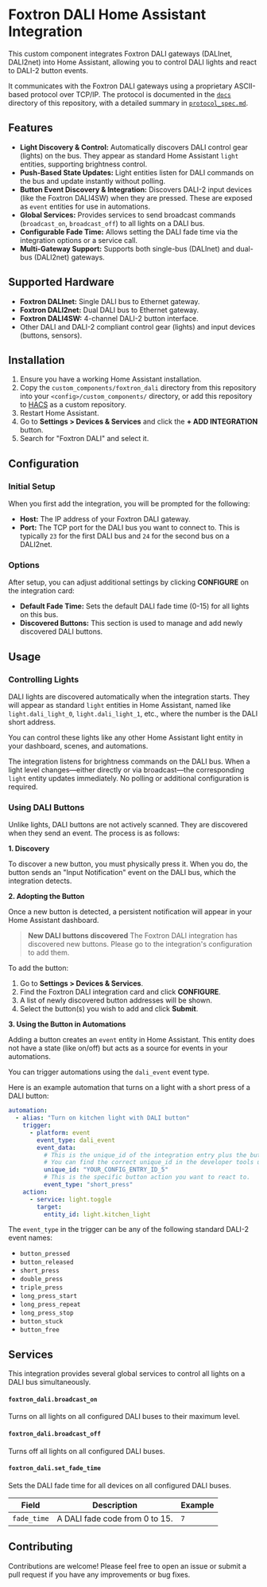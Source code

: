 # Foxtron DALI Home Assistant Integration

This custom component integrates Foxtron DALI gateways (DALInet, DALI2net) into Home Assistant, allowing you to control DALI lights and react to DALI-2 button events.

It communicates with the Foxtron DALI gateways using a proprietary ASCII-based protocol over TCP/IP. The protocol is documented in the [`docs`](custom_components/foxtron_dali/docs) directory of this repository, with a detailed summary in [`protocol_spec.md`](custom_components/foxtron_dali/docs/protocol_spec.md).

## Features

*   **Light Discovery & Control:** Automatically discovers DALI control gear (lights) on the bus. They appear as standard Home Assistant `light` entities, supporting brightness control.
*   **Push-Based State Updates:** Light entities listen for DALI commands on the bus and update instantly without polling.
*   **Button Event Discovery & Integration:** Discovers DALI-2 input devices (like the Foxtron DALI4SW) when they are pressed. These are exposed as `event` entities for use in automations.
*   **Global Services:** Provides services to send broadcast commands (`broadcast_on`, `broadcast_off`) to all lights on a DALI bus.
*   **Configurable Fade Time:** Allows setting the DALI fade time via the integration options or a service call.
*   **Multi-Gateway Support:** Supports both single-bus (DALInet) and dual-bus (DALI2net) gateways.

## Supported Hardware

*   **Foxtron DALInet:** Single DALI bus to Ethernet gateway.
*   **Foxtron DALI2net:** Dual DALI bus to Ethernet gateway.
*   **Foxtron DALI4SW:** 4-channel DALI-2 button interface.
*   Other DALI and DALI-2 compliant control gear (lights) and input devices (buttons, sensors).

## Installation

1.  Ensure you have a working Home Assistant installation.
2.  Copy the `custom_components/foxtron_dali` directory from this repository into your `<config>/custom_components/` directory, or add this repository to [HACS](https://hacs.xyz/) as a custom repository.
3.  Restart Home Assistant.
4.  Go to **Settings > Devices & Services** and click the **+ ADD INTEGRATION** button.
5.  Search for "Foxtron DALI" and select it.

## Configuration

### Initial Setup

When you first add the integration, you will be prompted for the following:

*   **Host:** The IP address of your Foxtron DALI gateway.
*   **Port:** The TCP port for the DALI bus you want to connect to. This is typically `23` for the first DALI bus and `24` for the second bus on a DALI2net.

### Options

After setup, you can adjust additional settings by clicking **CONFIGURE** on the integration card:

*   **Default Fade Time:** Sets the default DALI fade time (0-15) for all lights on this bus.
*   **Discovered Buttons:** This section is used to manage and add newly discovered DALI buttons.

## Usage

### Controlling Lights

DALI lights are discovered automatically when the integration starts. They will appear as standard `light` entities in Home Assistant, named like `light.dali_light_0`, `light.dali_light_1`, etc., where the number is the DALI short address.

You can control these lights like any other Home Assistant light entity in your dashboard, scenes, and automations.

The integration listens for brightness commands on the DALI bus. When a light level changes—either directly or via broadcast—the corresponding `light` entity updates immediately. No polling or additional configuration is required.

### Using DALI Buttons

Unlike lights, DALI buttons are not actively scanned. They are discovered when they send an event. The process is as follows:

**1. Discovery**

To discover a new button, you must physically press it. When you do, the button sends an "Input Notification" event on the DALI bus, which the integration detects.

**2. Adopting the Button**

Once a new button is detected, a persistent notification will appear in your Home Assistant dashboard.

> **New DALI buttons discovered**
> The Foxtron DALI integration has discovered new buttons. Please go to the integration's configuration to add them.

To add the button:
1.  Go to **Settings > Devices & Services**.
2.  Find the Foxtron DALI integration card and click **CONFIGURE**.
3.  A list of newly discovered button addresses will be shown.
4.  Select the button(s) you wish to add and click **Submit**.

**3. Using the Button in Automations**

Adding a button creates an `event` entity in Home Assistant. This entity does not have a state (like on/off) but acts as a source for events in your automations.

You can trigger automations using the `dali_event` event type.

Here is an example automation that turns on a light with a short press of a DALI button:

```yaml
automation:
  - alias: "Turn on kitchen light with DALI button"
    trigger:
      - platform: event
        event_type: dali_event
        event_data:
          # This is the unique_id of the integration entry plus the button address.
          # You can find the correct unique_id in the developer tools under events.
          unique_id: "YOUR_CONFIG_ENTRY_ID_5" 
          # This is the specific button action you want to react to.
          event_type: "short_press"
    action:
      - service: light.toggle
        target:
          entity_id: light.kitchen_light
```

The `event_type` in the trigger can be any of the following standard DALI-2 event names:
*   `button_pressed`
*   `button_released`
*   `short_press`
*   `double_press`
*   `triple_press`
*   `long_press_start`
*   `long_press_repeat`
*   `long_press_stop`
*   `button_stuck`
*   `button_free`

## Services

This integration provides several global services to control all lights on a DALI bus simultaneously.

#### `foxtron_dali.broadcast_on`

Turns on all lights on all configured DALI buses to their maximum level.

#### `foxtron_dali.broadcast_off`

Turns off all lights on all configured DALI buses.

#### `foxtron_dali.set_fade_time`

Sets the DALI fade time for all devices on all configured DALI buses.

| Field       | Description                             | Example |
|-------------|-----------------------------------------|---------|
| `fade_time` | A DALI fade code from 0 to 15.          | `7`     |

## Contributing

Contributions are welcome! Please feel free to open an issue or submit a pull request if you have any improvements or bug fixes.